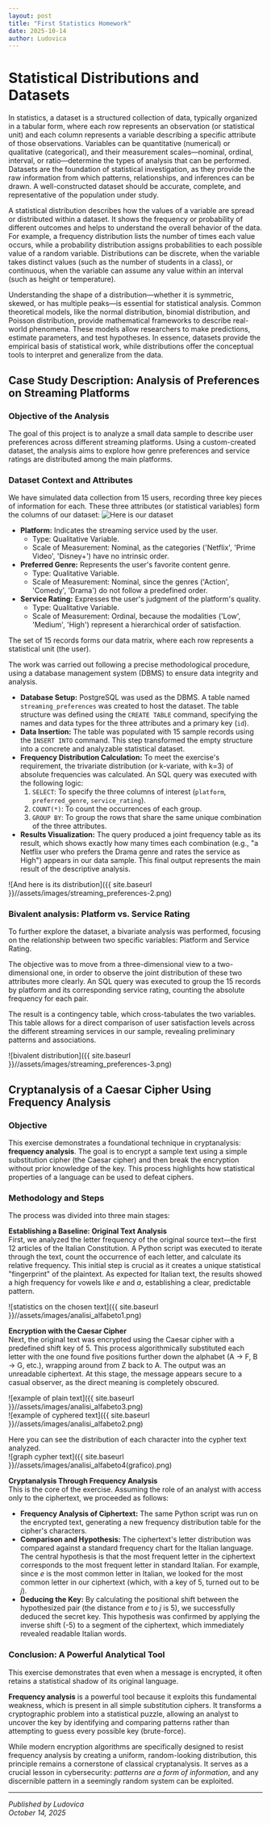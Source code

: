 ```yaml
---
layout: post
title: "First Statistics Homework"
date: 2025-10-14
author: Ludovica
---
```


<h1>Statistical Distributions and Datasets</h1>

In statistics, a dataset is a structured collection of data, typically organized in a tabular form, where each row represents an observation (or statistical unit) and each column represents a variable describing a specific attribute of those observations. Variables can be quantitative (numerical) or qualitative (categorical), and their measurement scales—nominal, ordinal, interval, or ratio—determine the types of analysis that can be performed. Datasets are the foundation of statistical investigation, as they provide the raw information from which patterns, relationships, and inferences can be drawn. A well-constructed dataset should be accurate, complete, and representative of the population under study.

A statistical distribution describes how the values of a variable are spread or distributed within a dataset. It shows the frequency or probability of different outcomes and helps to understand the overall behavior of the data. For example, a frequency distribution lists the number of times each value occurs, while a probability distribution assigns probabilities to each possible value of a random variable. Distributions can be discrete, when the variable takes distinct values (such as the number of students in a class), or continuous, when the variable can assume any value within an interval (such as height or temperature).

Understanding the shape of a distribution—whether it is symmetric, skewed, or has multiple peaks—is essential for statistical analysis. Common theoretical models, like the normal distribution, binomial distribution, and Poisson distribution, provide mathematical frameworks to describe real-world phenomena. These models allow researchers to make predictions, estimate parameters, and test hypotheses. In essence, datasets provide the empirical basis of statistical work, while distributions offer the conceptual tools to interpret and generalize from the data.

<h2>Case Study Description: Analysis of Preferences on Streaming Platforms</h2>

<h3>Objective of the Analysis</h3>
The goal of this project is to analyze a small data sample to describe user preferences across different streaming platforms. Using a custom-created dataset, the analysis aims to explore how genre preferences and service ratings are distributed among the main platforms.

<h3>Dataset Context and Attributes</h3>
We have simulated data collection from 15 users, recording three key pieces of information for each. These three attributes (or statistical variables) form the columns of our dataset:

<img src="{{ site.baseurl }}//assets/images/streaming_preferences-1.png" alt="Here is our dataset">

<ul>
  <li><strong>Platform:</strong> Indicates the streaming service used by the user.
    <ul>
      <li>Type: Qualitative Variable.</li>
      <li>Scale of Measurement: Nominal, as the categories ('Netflix', 'Prime Video', 'Disney+') have no intrinsic order.</li>
    </ul>
  </li>

  <li><strong>Preferred Genre:</strong> Represents the user's favorite content genre.
    <ul>
      <li>Type: Qualitative Variable.</li>
      <li>Scale of Measurement: Nominal, since the genres ('Action', 'Comedy', 'Drama') do not follow a predefined order.</li>
    </ul>
  </li>

  <li><strong>Service Rating:</strong> Expresses the user's judgment of the platform's quality.
    <ul>
      <li>Type: Qualitative Variable.</li>
      <li>Scale of Measurement: Ordinal, because the modalities ('Low', 'Medium', 'High') represent a hierarchical order of satisfaction.</li>
    </ul>
  </li>
</ul>

The set of 15 records forms our data matrix, where each row represents a statistical unit (the user).

The work was carried out following a precise methodological procedure, using a database management system (DBMS) to ensure data integrity and analysis.

<ul>
  <li><strong>Database Setup:</strong> PostgreSQL was used as the DBMS. A table named <code>streaming_preferences</code> was created to host the dataset. The table structure was defined using the <code>CREATE TABLE</code> command, specifying the names and data types for the three attributes and a primary key (<code>id</code>).</li>

  <li><strong>Data Insertion:</strong> The table was populated with 15 sample records using the <code>INSERT INTO</code> command. This step transformed the empty structure into a concrete and analyzable statistical dataset.</li>

  <li><strong>Frequency Distribution Calculation:</strong> To meet the exercise's requirement, the trivariate distribution (or k-variate, with k=3) of absolute frequencies was calculated. An SQL query was executed with the following logic:
    <ol>
      <li><code>SELECT</code>: To specify the three columns of interest (<code>platform</code>, <code>preferred_genre</code>, <code>service_rating</code>).</li>
      <li><code>COUNT(*)</code>: To count the occurrences of each group.</li>
      <li><code>GROUP BY</code>: To group the rows that share the same unique combination of the three attributes.</li>
    </ol>
  </li>

  <li><strong>Results Visualization:</strong> The query produced a joint frequency table as its result, which shows exactly how many times each combination (e.g., "a Netflix user who prefers the Drama genre and rates the service as High") appears in our data sample. This final output represents the main result of the descriptive analysis.</li>
</ul>

![And here is its distribution]({{ site.baseurl }}//assets/images/streaming_preferences-2.png)

<h3>Bivalent analysis: Platform vs. Service Rating</h3>
To further explore the dataset, a bivariate analysis was performed, focusing on the relationship between two specific variables: Platform and Service Rating.

The objective was to move from a three-dimensional view to a two-dimensional one, in order to observe the joint distribution of these two attributes more clearly. An SQL query was executed to group the 15 records by platform and its corresponding service rating, counting the absolute frequency for each pair.

The result is a contingency table, which cross-tabulates the two variables. This table allows for a direct comparison of user satisfaction levels across the different streaming services in our sample, revealing preliminary patterns and associations.

![bivalent distribution]({{ site.baseurl }}//assets/images/streaming_preferences-3.png)

<h2>Cryptanalysis of a Caesar Cipher Using Frequency Analysis</h2>

<h3>Objective</h3>
This exercise demonstrates a foundational technique in cryptanalysis: <strong>frequency analysis</strong>. The goal is to encrypt a sample text using a simple substitution cipher (the Caesar cipher) and then break the encryption without prior knowledge of the key. This process highlights how statistical properties of a language can be used to defeat ciphers.

<h3>Methodology and Steps</h3>
The process was divided into three main stages:

<strong>Establishing a Baseline: Original Text Analysis</strong>  
First, we analyzed the letter frequency of the original source text—the first 12 articles of the Italian Constitution. A Python script was executed to iterate through the text, count the occurrence of each letter, and calculate its relative frequency. This initial step is crucial as it creates a unique statistical "fingerprint" of the plaintext. As expected for Italian text, the results showed a high frequency for vowels like <em>e</em> and <em>a</em>, establishing a clear, predictable pattern.

![statistics on the chosen text]({{ site.baseurl }}//assets/images/analisi_alfabeto1.png)

<strong>Encryption with the Caesar Cipher</strong>  
Next, the original text was encrypted using the Caesar cipher with a predefined shift key of 5. This process algorithmically substituted each letter with the one found five positions further down the alphabet (A → F, B → G, etc.), wrapping around from Z back to A. The output was an unreadable ciphertext. At this stage, the message appears secure to a casual observer, as the direct meaning is completely obscured.

![example of plain text]({{ site.baseurl }}//assets/images/analisi_alfabeto3.png)  
![example of cyphered text]({{ site.baseurl }}//assets/images/analisi_alfabeto2.png)

Here you can see the distribution of each character into the cypher text analyzed.  
![graph cypher text]({{ site.baseurl }}//assets/images/analisi_alfabeto4(grafico).png)

<strong>Cryptanalysis Through Frequency Analysis</strong>  
This is the core of the exercise. Assuming the role of an analyst with access only to the ciphertext, we proceeded as follows:

<ul>
  <li><strong>Frequency Analysis of Ciphertext:</strong> The same Python script was run on the encrypted text, generating a new frequency distribution table for the cipher's characters.</li>
  <li><strong>Comparison and Hypothesis:</strong> The ciphertext's letter distribution was compared against a standard frequency chart for the Italian language. The central hypothesis is that the most frequent letter in the ciphertext corresponds to the most frequent letter in standard Italian. For example, since <em>e</em> is the most common letter in Italian, we looked for the most common letter in our ciphertext (which, with a key of 5, turned out to be <em>j</em>).</li>
  <li><strong>Deducing the Key:</strong> By calculating the positional shift between the hypothesized pair (the distance from <em>e</em> to <em>j</em> is 5), we successfully deduced the secret key. This hypothesis was confirmed by applying the inverse shift (-5) to a segment of the ciphertext, which immediately revealed readable Italian words.</li>
</ul>

<h3>Conclusion: A Powerful Analytical Tool</h3>
This exercise demonstrates that even when a message is encrypted, it often retains a statistical shadow of its original language.

<strong>Frequency analysis</strong> is a powerful tool because it exploits this fundamental weakness, which is present in all simple substitution ciphers. It transforms a cryptographic problem into a statistical puzzle, allowing an analyst to uncover the key by identifying and comparing patterns rather than attempting to guess every possible key (brute-force).

While modern encryption algorithms are specifically designed to resist frequency analysis by creating a uniform, random-looking distribution, this principle remains a cornerstone of classical cryptanalysis. It serves as a crucial lesson in cybersecurity: <em>patterns are a form of information</em>, and any discernible pattern in a seemingly random system can be exploited.

---

*Published by Ludovica*  
*October 14, 2025*
